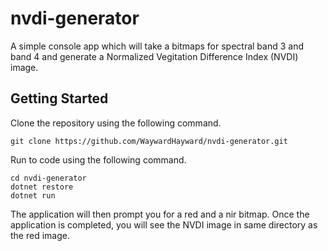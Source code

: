 # nvdi-generator
A simple console app which will take a bitmaps for spectral band 3 and band 4 and generate a Normalized Vegitation Difference Index (NVDI) image.

## Getting Started

Clone the repository using the following command.

    git clone https://github.com/WaywardHayward/nvdi-generator.git

Run to code using the following command.

    cd nvdi-generator
    dotnet restore
    dotnet run

The application will then prompt you for a red and a nir bitmap.
Once the application is completed, you will see the NVDI image in same directory as the red image.

